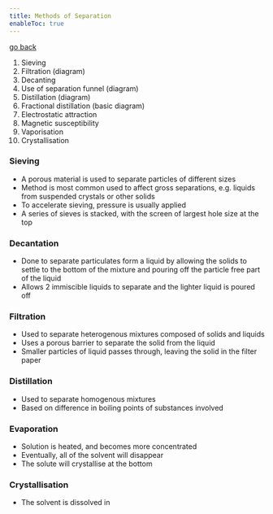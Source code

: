 ```yaml
---
title: Methods of Separation
enableToc: true
---
```


[go back](11Subjects/11Chemistry.md)

1. Sieving
2. Filtration (diagram)
3. Decanting
4. Use of separation funnel (diagram)
5. Distillation (diagram)
6. Fractional distillation (basic diagram)
7. Electrostatic attraction
8. Magnetic susceptibility
9. Vaporisation
10. Crystallisation 

### Sieving
- A porous material is used to separate particles of different sizes
- Method is most common used to affect gross separations, e.g. liquids from suspended crystals or other solids
- To accelerate sieving, pressure is usually applied
- A series of sieves is stacked, with the screen of largest hole size at the top

### Decantation
- Done to separate particulates form a liquid by allowing the solids to settle to the bottom of the mixture and pouring off the particle free part of the liquid
- Allows 2 immiscible liquids to separate and the lighter liquid is poured off

### Filtration
- Used to separate heterogenous mixtures composed of solids and liquids
- Uses a porous barrier to separate the solid from the liquid
- Smaller particles of liquid passes through, leaving the solid in the filter paper

### Distillation
- Used to separate homogenous mixtures
- Based on difference in boiling points of substances involved

### Evaporation
- Solution is heated, and becomes more concentrated
- Eventually, all of the solvent will disappear
- The solute will crystallise at the bottom

### Crystallisation
- The solvent is dissolved in
